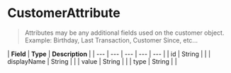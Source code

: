 # CustomerAttribute

> Attributes may be any additional fields used on the customer object. Example: Birthday, Last Transaction, Customer Since, etc...

| **Field** | **Type** | **Description** |
| --- | --- | --- | --- | --- |
| id | String |  |
| displayName | String |  |
| value | String |  |
| type | String |  |



